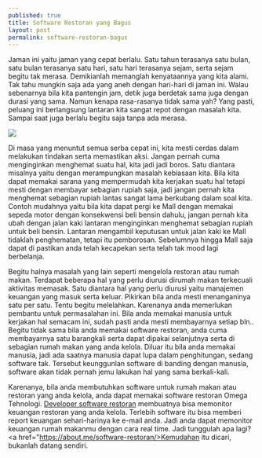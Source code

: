```yaml
---
published: true
title: Software Restoran yang Bagus
layout: post
permalink: software-restoran-bagus
---
```

Jaman ini yaitu jaman yang cepat berlalu. Satu tahun terasanya satu bulan, satu bulan terasanya satu hari, satu hari terasanya sejam, serta sejam begitu tak merasa. Demikianlah memanglah kenyataannya yang kita alami. Tak tahu mungkin saja ada yang aneh dengan hari-hari di jaman ini. Walau sebenarnya bila kita pantengin jam, detik juga berdetak sama juga dengan durasi yang sama. Namun kenapa rasa-rasanya tidak sama yah? Yang pasti, peluang ini berlangsung lantaran kita sangat repot dengan masalah kita. Sampai saat juga berlalu begitu saja tanpa ada merasa. 

<img src="http://2.bp.blogspot.com/-5P5q4RJc_v0/Vo5HCt6rt3I/AAAAAAAADqc/soDbmB-TvgE/s1600/bridge-restoran-2.jpg">

Di masa yang menuntut semua serba cepat ini, kita mesti cerdas dalam melakukan tindakan serta memastikan aksi. Jangan pernah cuma menginginkan menghemat suatu hal, kita jadi jadi boros. Satu diantara misalnya yaitu dengan merampungkan masalah kebiasaan kita. Bila kita dapat memakai sarana yang mempermudah kita kerjakan suatu hal tetapi mesti dengan membayar sebagian rupiah saja, jadi jangan pernah kita menghemat sebagian rupiah lantas sangat lama berkubang dalam soal kita. Contoh mudahnya yaitu bila kita dapat pergi ke Mall dengan memakai sepeda motor dengan konsekwensi beli bensin dahulu, jangan pernah kita ubah dengan jalan kaki lantaran menginginkan menghemat sebagian rupiah untuk beli bensin. Lantaran mengambil keputusan untuk jalan kaki ke Mall tidaklah penghematan, tetapi itu pemborosan. Sebelumnya hingga Mall saja dapat di pastikan anda telah kecapekan serta telah tak mood lagi berbelanja. 

Begitu halnya masalah yang lain seperti mengelola restoran atau rumah makan. Terdapat beberapa hal yang perlu diurusi dirumah makan terkecuali aktivitas memasak. Satu diantara hal yang perlu diurusi yaitu manajemen keuangan yang masuk serta keluar. Pikirkan bila anda mesti menanganinya satu per satu. Tentu begitu melelahkan. Karenanya anda memerlukan pembantu untuk permasalahan ini. Bila anda memakai manusia untuk kerjakan hal semacam ini, sudah pasti anda mesti membayarnya setiap bln.. Begitu tidak sama bila anda memakai software restoran, anda cuma membayarnya satu barangkali serta dapat dipakai selanjutnya serta di sebagian rumah makan yang anda kelola. Diluar itu bila anda memakai manusia, jadi ada saatnya manusia dapat lupa dalam penghitungan, sedang software tak. Tersebut keunggunlan software di banding dengan manusia, software akan tidak pernah jemu lakukan hal yang sama berkali-kali. 

Karenanya, bila anda membutuhkan software untuk rumah makan atau restoran yang anda kelola, anda dapat memakai software restoran Omega Tehnologi. <a href="http://omegateknologi.com/restaurant-system/">Developer software restoran</a> membuatnya bisa memonitor keuangan restoran yang anda kelola. Terlebih software itu bisa memberi report keuangan sehari-harinya ke e-mail anda. Jadi anda dapat memonitor keuangan rumah makanmu dengan cara real time. Jadi tunggulah apa lagi? <a href="https://about.me/software-restoran/>Kemudahan itu dicari</a>, bukanlah datang sendiri.
